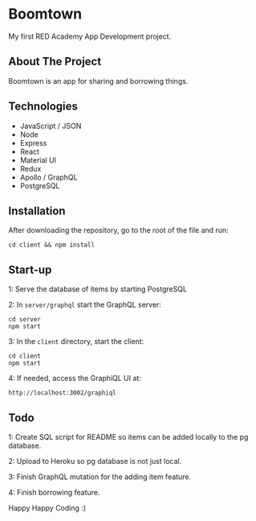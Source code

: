 # Boomtown 
My first RED Academy App Development project.

## About The Project

Boomtown is an app for sharing and borrowing things.

## Technologies

* JavaScript / JSON
* Node
* Express
* React
* Material UI
* Redux
* Apollo / GraphQL
* PostgreSQL

## Installation

After downloading the repository, go to the root of the file and run:

```
cd client && npm install
```

## Start-up

1: Serve the database of items by starting PostgreSQL

2: In `server/graphql` start the GraphQL server:

```
cd server
npm start
```

3: In the `client` directory, start the client:

```
cd client
npm start
```

4: If needed, access the GraphiQL UI at:

```
http://localhost:3002/graphiql
```

## Todo

1: Create SQL script for README so items can be added locally to the pg database.

2: Upload to Heroku so pg database is not just local.

3: Finish GraphQL mutation for the adding item feature.

4: Finish borrowing feature.

Happy Happy Coding :)
